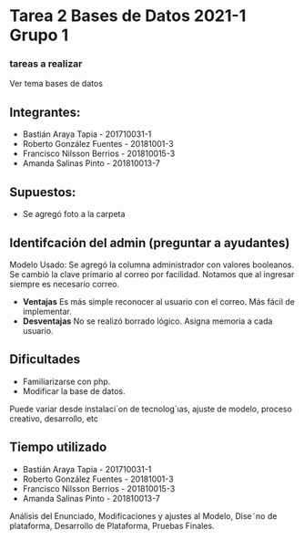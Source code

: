 # Tarea 2 Bases de Datos 2021-1 Grupo 1

### tareas a realizar 
Ver tema bases de datos

## Integrantes:
* Bastián Araya Tapia - 201710031-1
* Roberto González Fuentes - 20181001-3
* Francisco Nilsson Berrios - 201810015-3
* Amanda Salinas Pinto - 201810013-7

## Supuestos:
* Se agregó foto a la carpeta

## Identifcación del admin (preguntar a ayudantes)
Modelo Usado: Se agregó la columna administrador con valores booleanos. Se cambió la clave primario al correo por facilidad. Notamos que al ingresar siempre es necesario correo. 

* __Ventajas__ Es más simple reconocer al usuario con el correo. Más fácil de implementar.
* __Desventajas__ No se realizó borrado lógico. Asigna memoria a cada usuario.

## Dificultades
*  Familiarizarse con php.
*  Modificar la base de datos.

Puede variar desde instalaci´on de tecnolog´ıas, ajuste de modelo, proceso creativo,
desarrollo, etc
## Tiempo utilizado
* Bastián Araya Tapia - 201710031-1 
* Roberto González Fuentes - 20181001-3 
* Francisco Nilsson Berrios - 201810015-3 
* Amanda Salinas Pinto - 201810013-7 

Análisis del Enunciado, Modificaciones y ajustes al Modelo,
Dise˜no de plataforma, Desarrollo de Plataforma, Pruebas Finales.


